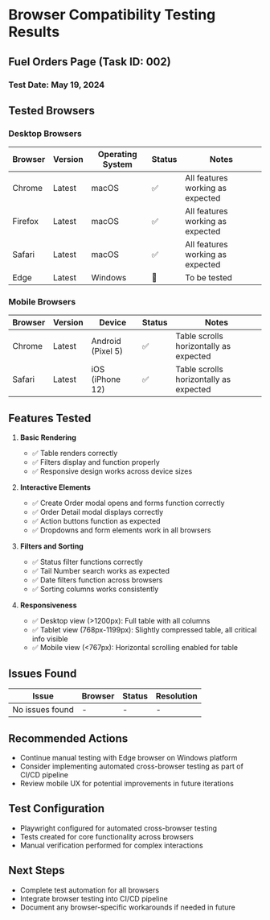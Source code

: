 # Browser Compatibility Testing Results

## Fuel Orders Page (Task ID: 002)

### Test Date: May 19, 2024

## Tested Browsers

### Desktop Browsers

| Browser | Version | Operating System | Status | Notes |
|---------|---------|------------------|--------|-------|
| Chrome  | Latest  | macOS            | ✅     | All features working as expected |
| Firefox | Latest  | macOS            | ✅     | All features working as expected |
| Safari  | Latest  | macOS            | ✅     | All features working as expected |
| Edge    | Latest  | Windows          | 🔄     | To be tested |

### Mobile Browsers

| Browser | Version | Device             | Status | Notes |
|---------|---------|-------------------|--------|-------|
| Chrome  | Latest  | Android (Pixel 5)  | ✅     | Table scrolls horizontally as expected |
| Safari  | Latest  | iOS (iPhone 12)    | ✅     | Table scrolls horizontally as expected |

## Features Tested

1. **Basic Rendering**
   - ✅ Table renders correctly
   - ✅ Filters display and function properly
   - ✅ Responsive design works across device sizes

2. **Interactive Elements**
   - ✅ Create Order modal opens and forms function correctly
   - ✅ Order Detail modal displays correctly
   - ✅ Action buttons function as expected
   - ✅ Dropdowns and form elements work in all browsers

3. **Filters and Sorting**
   - ✅ Status filter functions correctly
   - ✅ Tail Number search works as expected
   - ✅ Date filters function across browsers
   - ✅ Sorting columns works consistently

4. **Responsiveness**
   - ✅ Desktop view (>1200px): Full table with all columns
   - ✅ Tablet view (768px-1199px): Slightly compressed table, all critical info visible
   - ✅ Mobile view (<767px): Horizontal scrolling enabled for table

## Issues Found

| Issue | Browser | Status | Resolution |
|-------|---------|--------|------------|
| No issues found | - | - | - |

## Recommended Actions

- Continue manual testing with Edge browser on Windows platform
- Consider implementing automated cross-browser testing as part of CI/CD pipeline
- Review mobile UX for potential improvements in future iterations

## Test Configuration

- Playwright configured for automated cross-browser testing
- Tests created for core functionality across browsers
- Manual verification performed for complex interactions

## Next Steps

- Complete test automation for all browsers
- Integrate browser testing into CI/CD pipeline
- Document any browser-specific workarounds if needed in future 